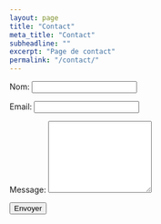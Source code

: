 ```yaml
---
layout: page
title: "Contact"
meta_title: "Contact"
subheadline: ""
excerpt: "Page de contact"
permalink: "/contact/"
---
```

<form name="contact" action="/contact-success/" netlify>
  <p>
    <label>Nom: <input type="text" name="name" required></label>
  </p>
  <p>
    <label>Email: <input type="email" name="email" required></label>
  </p>
  <p>
    <label>Message: <textarea rows="8" name="message" required></textarea></label>
  </p>
  <p>
    <button type="submit">Envoyer</button>
  </p>
</form>
